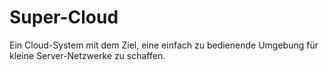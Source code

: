 # Super-Cloud
Ein Cloud-System mit dem Ziel, eine einfach zu bedienende Umgebung für kleine Server-Netzwerke zu schaffen.
